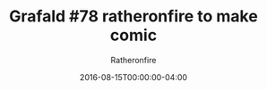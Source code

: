 ---
title: "Grafald #78 ratheronfire to make comic"
type: "image"
date: 2016-08-15T00:00:00-04:00
draft: false
categories: ["Grafald"]
image_path: "../img/2016/78.png"
alt_text: ""
is_subpage: true
author: "Ratheronfire"
---